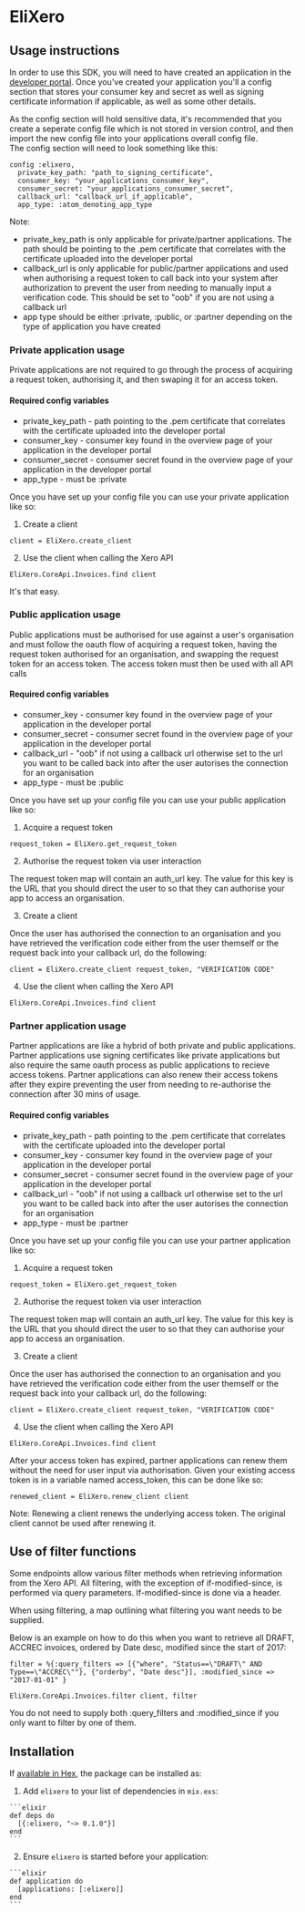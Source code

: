 # EliXero

## Usage instructions

In order to use this SDK, you will need to have created an application in the [developer portal](https://developer.xero.com/myapps).
Once you've created your application you'll a config section that stores your consumer key and secret as well as signing certificate information if applicable, as well as some other details.

As the config section will hold sensitive data, it's recommended that you create a seperate config file which is not stored in version control, and then import the new config file into your applications overall config file.  
The config section will need to look something like this:

```
config :elixero,
  private_key_path: "path_to_signing_certificate",
  consumer_key: "your_applications_consumer_key",
  consumer_secret: "your_applications_consumer_secret",
  callback_url: "callback_url_if_applicable",
  app_type: :atom_denoting_app_type
```

Note:
* private_key_path is only applicable for private/partner applications. The path should be pointing to the .pem certificate that correlates with the certificate uploaded into the developer portal
* callback_url is only applicable for public/partner applications and used when authorising a request token to call back into your system after authorization to prevent the user from needing to manually input a verification code. This should be set to "oob" if you are not using a callback url 
* app type should be either :private, :public, or :partner depending on the type of application you have created

### Private application usage

Private applications are not required to go through the process of acquiring a request token, authorising it, and then swaping it for an access token.

#### Required config variables

* private_key_path - path pointing to the .pem certificate that correlates with the certificate uploaded into the developer portal
* consumer_key - consumer key found in the overview page of your application in the developer portal
* consumer_secret - consumer secret found in the overview page of your application in the developer portal
* app_type - must be :private

Once you have set up your config file you can use your private application like so:

1. Create a client
  ```
  client = EliXero.create_client
  ```

2. Use the client when calling the Xero API
  ```
  EliXero.CoreApi.Invoices.find client
  ```

It's that easy.

### Public application usage

Public applications must be authorised for use against a user's organisation and must follow the oauth flow of acquiring a request token, having the request token authorised for an organisation, and swapping the request token for an access token. The access token must then be used with all API calls

#### Required config variables

* consumer_key - consumer key found in the overview page of your application in the developer portal
* consumer_secret - consumer secret found in the overview page of your application in the developer portal
* callback_url - "oob" if not using a callback url otherwise set to the url you want to be called back into after the user autorises the connection for an organisation
* app_type - must be :public

Once you have set up your config file you can use your public application like so:

1. Acquire a request token
  ```
  request_token = EliXero.get_request_token
  ```

2. Authorise the request token via user interaction

  The request token map will contain an auth_url key. The value for this key is the URL that you should direct the user to so that they can authorise your app to access an organisation.

3. Create a client

Once the user has authorised the connection to an organisation and you have retrieved the verification code either from the user themself or the request back into your callback url, do the following:
  ```
  client = EliXero.create_client request_token, "VERIFICATION CODE"
  ```

4. Use the client when calling the Xero API
  ```
  EliXero.CoreApi.Invoices.find client
  ```

### Partner application usage

Partner applications are like a hybrid of both private and public applications. Partner applications use signing certificates like private applications but also require the same oauth process as public applications to recieve access tokens. Partner applications can also renew their access tokens after they expire preventing the user from needing to re-authorise the connection after 30 mins of usage.

#### Required config variables

* private_key_path - path pointing to the .pem certificate that correlates with the certificate uploaded into the developer portal
* consumer_key - consumer key found in the overview page of your application in the developer portal
* consumer_secret - consumer secret found in the overview page of your application in the developer portal
* callback_url - "oob" if not using a callback url otherwise set to the url you want to be called back into after the user autorises the connection for an organisation
* app_type - must be :partner

Once you have set up your config file you can use your partner application like so:

1. Acquire a request token
  ```
  request_token = EliXero.get_request_token
  ```

2. Authorise the request token via user interaction

  The request token map will contain an auth_url key. The value for this key is the URL that you should direct the user to so that they can authorise your app to access an organisation.

3. Create a client

Once the user has authorised the connection to an organisation and you have retrieved the verification code either from the user themself or the request back into your callback url, do the following:
  ```
  client = EliXero.create_client request_token, "VERIFICATION CODE"
  ```

4. Use the client when calling the Xero API
  ```
  EliXero.CoreApi.Invoices.find client
  ```

After your access token has expired, partner applications can renew them without the need for user input via authorisation.
Given your existing access token is in a variable named access_token, this can be done like so:
```
renewed_client = EliXero.renew_client client
```

Note: Renewing a client renews the underlying access token. The original client cannot be used after renewing it.

## Use of filter functions

Some endpoints allow various filter methods when retrieving information from the Xero API. 
All filtering, with the exception of if-modified-since, is performed via query parameters. If-modified-since is done via a header.

When using filtering, a map outlining what filtering you want needs to be supplied.

Below is an example on how to do this when you want to retrieve all DRAFT, ACCREC invoices, ordered by Date desc, modified since the start of 2017:

```
filter = %{:query_filters => [{"where", "Status==\"DRAFT\" AND Type==\"ACCREC\""}, {"orderby", "Date desc"}], :modified_since => "2017-01-01" }

EliXero.CoreApi.Invoices.filter client, filter
```

You do not need to supply both :query_filters and :modified_since if you only want to filter by one of them.

## Installation

If [available in Hex](https://hex.pm/docs/publish), the package can be installed as:

  1. Add `elixero` to your list of dependencies in `mix.exs`:

    ```elixir
    def deps do
      [{:elixero, "~> 0.1.0"}]
    end
    ```

  2. Ensure `elixero` is started before your application:

    ```elixir
    def application do
      [applications: [:elixero]]
    end
    ```

